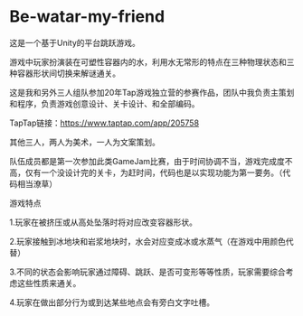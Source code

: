 # Be-watar-my-friend

这是一个基于Unity的平台跳跃游戏。

游戏中玩家扮演装在可塑性容器内的水，利用水无常形的特点在三种物理状态和三种容器形状间切换来解谜通关。

这是我和另外三人组队参加20年Tap游戏独立营的参赛作品，团队中我负责主策划和程序，负责游戏创意设计、关卡设计、和全部编码。

TapTap链接：https://www.taptap.com/app/205758

其他三人，两人为美术，一人为文案策划。

队伍成员都是第一次参加此类GameJam比赛，由于时间协调不当，游戏完成度不高，仅有一个没设计完的关卡，为赶时间，代码也是以实现功能为第一要务。（代码相当潦草）


游戏特点

1.玩家在被挤压或从高处坠落时将对应改变容器形状。

2.玩家接触到冰地块和岩浆地块时，水会对应变成冰或水蒸气（在游戏中用颜色代替）

3.不同的状态会影响玩家通过障碍、跳跃、是否可变形等等性质，玩家需要综合考虑这些性质来通关。

4.玩家在做出部分行为或到达某些地点会有旁白文字吐槽。










